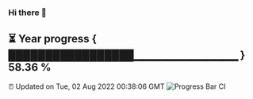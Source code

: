 ### Hi there 👋
⏳ Year progress { █████████████████▁▁▁▁▁▁▁▁▁▁▁▁▁ } 58.36 %
---
⏰ Updated on Tue, 02 Aug 2022 00:38:06 GMT
![Progress Bar CI](https://github.com/Moyi321/Moyi321/workflows/Progress%20Bar%20CI/badge.svg)
